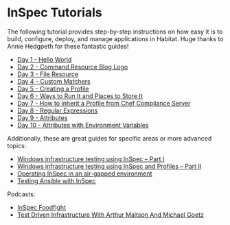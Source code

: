 # InSpec Tutorials

The following tutorial provides step-by-step instructions on how easy it is to build, configure, deploy, and manage applications in Habitat. Huge thanks to Annie Hedgpeth for these fantastic guides!

* [Day 1 - Hello World](http://www.anniehedgie.com/inspec-basics-1)
* [Day 2 - Command Resource Blog Logo](http://www.anniehedgie.com/inspec-basics-2)
* [Day 3 - File Resource](http://www.anniehedgie.com/inspec-basics-3)
* [Day 4 - Custom Matchers](http://www.anniehedgie.com/inspec-basics-4)
* [Day 5 - Creating a Profile](http://www.anniehedgie.com/inspec-basics-5)
* [Day 6 - Ways to Run It and Places to Store It](http://www.anniehedgie.com/inspec-basics-6)
* [Day 7 - How to Inherit a Profile from Chef Compliance Server](http://www.anniehedgie.com/inspec-basics-7)
* [Day 8 - Regular Expressions](http://www.anniehedgie.com/inspec-basics-8)
* [Day 9 - Attributes](http://www.anniehedgie.com/inspec-basics-9)
* [Day 10 - Attributes with Environment Variables](http://www.anniehedgie.com/inspec-basics-10)

Additionally, these are great guides for specific areas or more advanced topics:

* [Windows infrastructure testing using InSpec – Part I](http://datatomix.com/?p=236)
* [Windows infrastructure testing using InSpec and Profiles – Part II](http://datatomix.com/?p=238)
* [Operating InSpec in an air-gapped environment](https://github.com/jeremymv2/chef-intranet-scaffolding/blob/master/README.md)
* [Testing Ansible with InSpec](http://scienceofficersblog.blogspot.de/2016/02/testing-ansible-with-inspec.html)

Podcasts:

* [InSpec Foodfight](http://foodfightshow.org/2016/02/inspec.html)
* [Test Driven Infrastructure With Arthur Maltson And Michael Goetz](https://www.arresteddevops.com/tdi/)
